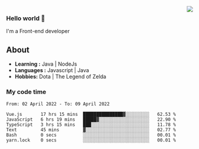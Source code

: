 <img align='right' src="https://github-readme-stats.vercel.app/api?username=jumodada&show_icons=true&theme=vue">

### Hello world 👋

I'm a Front-end developer 
    
## About
-  **Learning :** Java | NodeJs
-  **Languages :** Javascript | Java
-  **Hobbies:** Dota | The Legend of Zelda

### My code time

<!--START_SECTION:waka-->

```text
From: 02 April 2022 - To: 09 April 2022

Vue.js       17 hrs 15 mins  ███████████████▓░░░░░░░░░   62.53 %
JavaScript   6 hrs 19 mins   █████▓░░░░░░░░░░░░░░░░░░░   22.90 %
TypeScript   3 hrs 15 mins   ███░░░░░░░░░░░░░░░░░░░░░░   11.78 %
Text         45 mins         ▓░░░░░░░░░░░░░░░░░░░░░░░░   02.77 %
Bash         0 secs          ░░░░░░░░░░░░░░░░░░░░░░░░░   00.01 %
yarn.lock    0 secs          ░░░░░░░░░░░░░░░░░░░░░░░░░   00.01 %
```

<!--END_SECTION:waka-->
